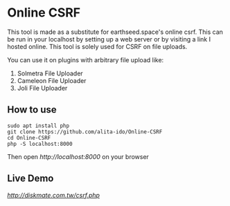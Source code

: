 # Online CSRF
This tool is made as a substitute for earthseed.space's online csrf. This can be run in your localhost by setting up a web server or by visiting a link I hosted online. This tool is solely used for CSRF on file uploads.

You can use it on plugins with arbitrary file upload like:
1. Solmetra File Uploader
2. Cameleon File Uploader
3. Joli File Uploader
## How to use
```
sudo apt install php
git clone https://github.com/alita-ido/Online-CSRF
cd Online-CSRF
php -S localhost:8000
```
Then open *http://localhost:8000* on your browser

## Live Demo
*http://diskmate.com.tw/csrf.php*
